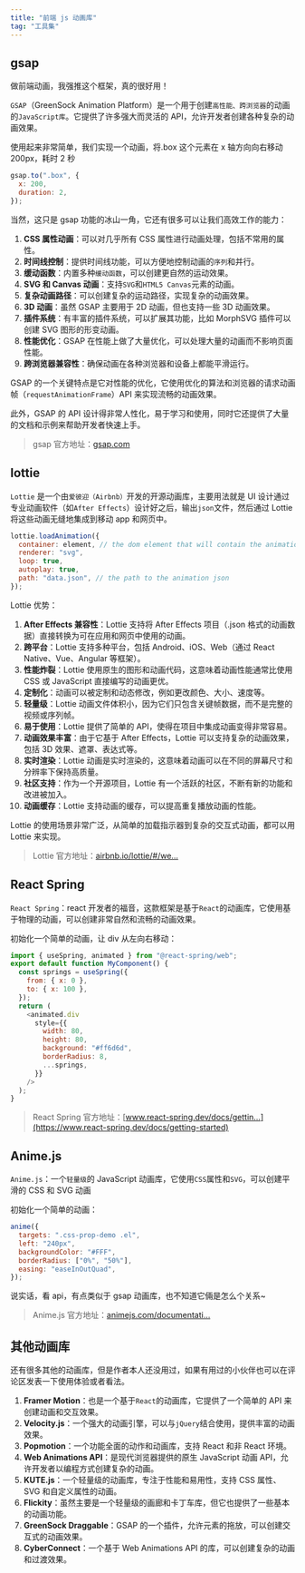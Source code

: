 ```yaml
---
title: "前端 js 动画库"
tag: "工具集"
---
```


## gsap

做前端动画，我强推这个框架，真的很好用！

`GSAP`（GreenSock Animation Platform）是一个用于创建`高性能、跨浏览器`的动画的`JavaScript库`。它提供了许多强大而灵活的 API，允许开发者创建各种复杂的动画效果。

使用起来非常简单，我们实现一个动画，将.box 这个元素在 x 轴方向向右移动 200px，耗时 2 秒

```js
gsap.to(".box", {
  x: 200,
  duration: 2,
});
```

当然，这只是 gsap 功能的冰山一角，它还有很多可以让我们高效工作的能力：

1. **CSS 属性动画**：可以对几乎所有 CSS 属性进行动画处理，包括不常用的属性。
2. **时间线控制**：提供时间线功能，可以方便地控制动画的`序列`和并行。
3. **缓动函数**：内置多种`缓动函数`，可以创建更自然的运动效果。
4. **SVG 和 Canvas 动画**：支持`SVG`和`HTML5 Canvas`元素的动画。
5. **复杂动画路径**：可以创建复杂的运动路径，实现复杂的动画效果。
6. **3D 动画**：虽然 GSAP 主要用于 2D 动画，但也支持一些 3D 动画效果。
7. **插件系统**：有丰富的插件系统，可以扩展其功能，比如 MorphSVG 插件可以创建 SVG 图形的形变动画。
8. **性能优化**：GSAP 在性能上做了大量优化，可以处理大量的动画而不影响页面性能。
9. **跨浏览器兼容性**：确保动画在各种浏览器和设备上都能平滑运行。

GSAP 的一个关键特点是它对性能的优化，它使用优化的算法和浏览器的请求动画帧（`requestAnimationFrame`）API 来实现流畅的动画效果。

此外，GSAP 的 API 设计得非常人性化，易于学习和使用，同时它还提供了大量的文档和示例来帮助开发者快速上手。

> gsap 官方地址：[gsap.com](https://gsap.com/)

## lottie

`Lottie` 是一个由`爱彼迎（Airbnb）`开发的开源动画库，主要用法就是 UI 设计通过专业动画软件（如`After Effects`）设计好之后，输出`json`文件，然后通过 Lottie 将这些动画无缝地集成到移动 app 和网页中。

```js
lottie.loadAnimation({
  container: element, // the dom element that will contain the animation
  renderer: "svg",
  loop: true,
  autoplay: true,
  path: "data.json", // the path to the animation json
});
```

Lottie 优势：

1. **After Effects 兼容性**：Lottie 支持将 After Effects 项目（.json 格式的动画数据）直接转换为可在应用和网页中使用的动画。
2. **跨平台**：Lottie 支持多种平台，包括 Android、iOS、Web（通过 React Native、Vue、Angular 等框架）。
3. **性能炸裂**：Lottie 使用原生的图形和动画代码，这意味着动画性能通常比使用 CSS 或 JavaScript 直接编写的动画更优。
4. **定制化**：动画可以被定制和动态修改，例如更改颜色、大小、速度等。
5. **轻量级**：Lottie 动画文件体积小，因为它们只包含关键帧数据，而不是完整的视频或序列帧。
6. **易于使用**：Lottie 提供了简单的 API，使得在项目中集成动画变得非常容易。
7. **动画效果丰富**：由于它基于 After Effects，Lottie 可以支持复杂的动画效果，包括 3D 效果、遮罩、表达式等。
8. **实时渲染**：Lottie 动画是实时渲染的，这意味着动画可以在不同的屏幕尺寸和分辨率下保持高质量。
9. **社区支持**：作为一个开源项目，Lottie 有一个活跃的社区，不断有新的功能和改进被加入。
10. **动画缓存**：Lottie 支持动画的缓存，可以提高重复播放动画的性能。

Lottie 的使用场景非常广泛，从简单的加载指示器到复杂的交互式动画，都可以用 Lottie 来实现。

> Lottie 官方地址：[airbnb.io/lottie/#/we…](https://airbnb.io/lottie/#/web%22)

## React Spring

`React Spring`：react 开发者的福音，这款框架是基于`React`的动画库，它使用基于物理的动画，可以创建非常自然和流畅的动画效果。

初始化一个简单的动画，让 div 从左向右移动：

```js
import { useSpring, animated } from "@react-spring/web";
export default function MyComponent() {
  const springs = useSpring({
    from: { x: 0 },
    to: { x: 100 },
  });
  return (
    <animated.div
      style={{
        width: 80,
        height: 80,
        background: "#ff6d6d",
        borderRadius: 8,
        ...springs,
      }}
    />
  );
}
```

> React Spring 官方地址：[www.react-spring.dev/docs/gettin…](https://www.react-spring.dev/docs/getting-started)

## Anime.js

`Anime.js`：一个`轻量级`的 JavaScript 动画库，它使用`CSS`属性和`SVG`，可以创建平滑的 CSS 和 SVG 动画

初始化一个简单的动画：

```js
anime({
  targets: ".css-prop-demo .el",
  left: "240px",
  backgroundColor: "#FFF",
  borderRadius: ["0%", "50%"],
  easing: "easeInOutQuad",
});
```

说实话，看 api，有点类似于 gsap 动画库，也不知道它倆是怎么个关系~

> Anime.js 官方地址：[animejs.com/documentati…](https://animejs.com/documentation/#cssSelector)

## 其他动画库

还有很多其他的动画库，但是作者本人还没用过，如果有用过的小伙伴也可以在评论区发表一下使用体验或者看法。

1. **Framer Motion**：也是一个基于`React`的动画库，它提供了一个简单的 API 来创建动画和交互效果。
2. **Velocity.js**：一个强大的动画引擎，可以与`jQuery`结合使用，提供丰富的动画效果。
3. **Popmotion**：一个功能全面的动作和动画库，支持 React 和非 React 环境。
4. **Web Animations API**：是现代浏览器提供的原生 JavaScript 动画 API，允许开发者以编程方式创建复杂的动画。
5. **KUTE.js**：一个轻量级的动画库，专注于性能和易用性，支持 CSS 属性、SVG 和自定义属性的动画。
6. **Flickity**：虽然主要是一个轻量级的画廊和卡丁车库，但它也提供了一些基本的动画功能。
7. **GreenSock Draggable**：GSAP 的一个插件，允许元素的拖放，可以创建交互式的动画效果。
8. **CyberConnect**：一个基于 Web Animations API 的库，可以创建复杂的动画和过渡效果。
